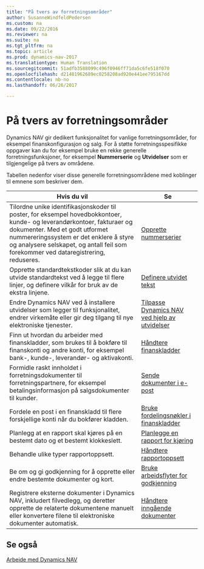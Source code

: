 ```yaml
---
title: "På tvers av forretningsområder"
author: SusanneWindfeldPedersen
ms.custom: na
ms.date: 09/22/2016
ms.reviewer: na
ms.suite: na
ms.tgt_pltfrm: na
ms.topic: article
ms.prod: dynamics-nav-2017
ms.translationtype: Human Translation
ms.sourcegitcommit: 51adfb3588099c496f0946ff71da5c6fe518f070
ms.openlocfilehash: d21481962689ec0258208ad920e441ee795167dd
ms.contentlocale: nb-no
ms.lasthandoff: 06/26/2017

---
```


# <a name="across-business-areas"></a>På tvers av forretningsområder

Dynamics NAV gir dedikert funksjonalitet for vanlige forretningsområder, for eksempel finanskonfigurasjon og salg. For å støtte forretningsspesifikke oppgaver kan du for eksempel bruke en rekke generelle forretningsfunksjoner, for eksempel **Nummerserie** og **Utvidelser** som er tilgjengelige på tvers av områdene.

Tabellen nedenfor viser disse generelle forretningsområdene med koblinger til emnene som beskriver dem.

|Hvis du vil   |Se   |
|-----|------|
|Tilordne unike identifikasjonskoder til poster, for eksempel hovedbokkontoer, kunde- og leverandørkontoer, fakturaer og dokumenter. Med et godt utformet nummereringssystem er det enklere å styre og analysere selskapet, og antall feil som forekommer ved dataregistrering, reduseres.|[Opprette nummerserier](ui-create-number-series.md)|
|Opprette standardtekstkoder slik at du kan utvide standardtekst ved å legge til flere linjer, og definere vilkår for bruk av de ekstra linjene.|[Definere utvidet tekst](ui-how-define-ext-text.md)|
|Endre Dynamics NAV ved å installere utvidelser som legger til funksjonalitet, endrer virkemåte eller gir deg tilgang til nye elektroniske tjenester.|[Tilpasse Dynamics NAV ved hjelp av utvidelser](ui-extensions.md)|
|Finn ut hvordan du arbeider med finanskladder, som brukes til å bokføre til finanskonti og andre konti, for eksempel bank-, kunde-, leverandør- og aktivakonti.|[Håndtere finanskladder](ui-work-general-journals.md)|
|Formidle raskt innholdet i forretningsdokumenter til forretningspartnere, for eksempel betalingsinformasjon på salgsdokumenter til kunder.|[Sende dokumenter i e-post](ui-how-send-documents-email.md)|
|Fordele en post i en finanskladd til flere forskjellige konti når du bokfører kladden.|[Bruke fordelingsnøkler i finanskladder](ui-how-use-allocation-keys-general-journals.md)|
|Planlegg at en rapport skal kjøres på en bestemt dato og et bestemt klokkeslett.|[Planlegge en rapport for kjøring](ui-schedule-report.md)|
|Behandle ulike typer rapportoppsett.|[Håndtere rapportoppsett](ui-manage-report-layouts.md)|
|Be om og gi godkjenning for å opprette eller endre bestemte dokumenter og kort.|[Bruke arbeidsflyter for godkjenning](across-how-use-approval-workflows.md)|
|Registrere eksterne dokumenter i Dynamics NAV, inkludert filvedlegg, og deretter opprette de relaterte dokumentene manuelt eller konvertere filene til elektroniske dokumenter automatisk.|[Håndtere inngående dokumenter](across-income-documents.md)|

## <a name="see-also"></a>Se også
[Arbeide med Dynamics NAV](ui-work-product.md)


